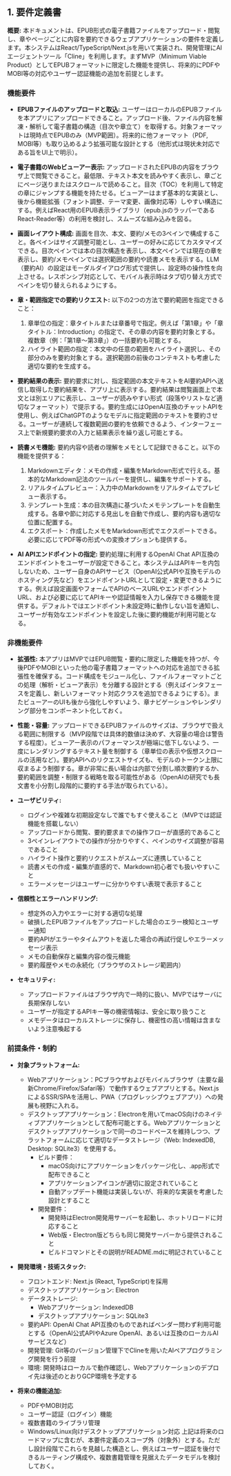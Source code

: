 ## 1. 要件定義書

**概要:**
本ドキュメントは、EPUB形式の電子書籍ファイルをアップロード・閲覧し、章やページごとに内容を要約できるウェブアプリケーションの要件を定義します。本システムはReact/TypeScript/Next.jsを用いて実装され、開発管理にAIエージェントツール「Cline」を利用します。まずMVP（Minimum Viable Product）としてEPUBフォーマットに限定した機能を提供し、将来的にPDFやMOBI等の対応やユーザー認証機能の追加を前提とします。

### 機能要件

* **EPUBファイルのアップロードと取込:** ユーザーはローカルのEPUBファイルを本アプリにアップロードできること。アップロード後、ファイル内容を解凍・解析して電子書籍の構造（目次や章立て）を取得する。対象フォーマットは現時点でEPUBのみ（MVP範囲）。将来的に他フォーマット（PDF, MOBI等）も取り込めるよう拡張可能な設計とする（他形式は現状未対応である旨をUI上で明示）。

* **電子書籍のWebビューアー表示:** アップロードされたEPUBの内容をブラウザ上で閲覧できること。最低限、テキスト本文を読みやすく表示し、章ごとにページ送りまたはスクロールで読めること。目次（TOC）を利用して特定の章にジャンプする機能を持たせる。ビューアーはまず基本的な実装とし、後から機能拡張（フォント調整、テーマ変更、画像対応等）しやすい構造にする。例えばReact用のEPUB表示ライブラリ（epub.jsのラッパーであるReact-Reader等）の利用を検討し、スムーズな組み込みを図る。

* **画面レイアウト構成:** 画面を目次、本文、要約/メモの3ペインで構成すること。各ペインはサイズ調整可能とし、ユーザーの好みに応じてカスタマイズできる。目次ペインでは本の目次構造を表示し、本文ペインでは現在の章を表示し、要約/メモペインでは選択範囲の要約や読書メモを表示する。LLM（要約AI）の設定はモーダルダイアログ形式で提供し、設定時の操作性を向上させる。レスポンシブ対応として、モバイル表示時はタブ切り替え方式でペインを切り替えられるようにする。

* **章・範囲指定での要約リクエスト:** 以下の2つの方法で要約範囲を指定できること：
  1. 章単位の指定：章タイトルまたは章番号で指定。例えば「第1章」や「章タイトル：Introduction」の指定で、その章の内容を要約対象とする。複数章（例：「第1章～第3章」）の一括要約も可能とする。
  2. ハイライト範囲の指定：本文中の任意の範囲をハイライト選択し、その部分のみを要約対象とする。選択範囲の前後のコンテキストも考慮した適切な要約を生成する。

* **要約結果の表示:** 要約要求に対し、指定範囲の本文テキストをAI要約APIへ送信し取得した要約結果を、アプリ上に表示する。要約結果は閲覧画面上で本文とは別エリアに表示し、ユーザーが読みやすい形式（段落やリストなど適切なフォーマット）で提示する。要約生成にはOpenAI互換のチャットAPIを使用し、例えばChatGPTのようなモデルに指定範囲のテキストを要約させる。ユーザーが連続して複数範囲の要約を依頼できるよう、インターフェース上で新規要約要求の入力と結果表示を繰り返し可能とする。

* **読書メモ機能:** 要約内容や読者の理解をメモとして記録できること。以下の機能を提供する：
  1. Markdownエディタ：メモの作成・編集をMarkdown形式で行える。基本的なMarkdown記法のツールバーを提供し、編集をサポートする。
  2. リアルタイムプレビュー：入力中のMarkdownをリアルタイムでプレビュー表示する。
  3. テンプレート生成：本の目次構造に基づいたメモテンプレートを自動生成する。各章や節に対応する見出しを自動で作成し、要約内容も適切な位置に配置する。
  4. エクスポート：作成したメモをMarkdown形式でエクスポートできる。必要に応じてPDF等の形式への変換オプションも提供する。

* **AI APIエンドポイントの指定:** 要約処理に利用するOpenAI Chat API互換のエンドポイントをユーザーが設定できること。本システムはAPIキーを内包しないため、ユーザー自身のAPIサービス（OpenAI公式APIや互換モデルのホスティング先など）をエンドポイントURLとして設定・変更できるようにする。例えば設定画面やフォームでAPIのベースURLやエンドポイントURL、および必要に応じてAPIキーや認証情報を入力し保存できる機能を提供する。デフォルトではエンドポイント未設定時に動作しない旨を通知し、ユーザーが有効なエンドポイントを設定した後に要約機能が利用可能となる。

### 非機能要件

* **拡張性:** 本アプリはMVPではEPUB閲覧・要約に限定した機能を持つが、今後PDFやMOBIといった他の電子書籍フォーマットへの対応を追加できる拡張性を確保する。コード構成をモジュール化し、ファイルフォーマットごとの処理（解析・ビューア表示）を分離する設計とする（例えばインタフェースを定義し、新しいフォーマット対応クラスを追加できるようにする）。またビューアーのUIも後から強化しやすいよう、章ナビゲーションやレンダリング部分をコンポーネント化しておく。

* **性能・容量:** アップロードできるEPUBファイルのサイズは、ブラウザで扱える範囲に制限する（MVP段階では具体的数値は決めず、大容量の場合は警告する程度）。ビューアー表示のパフォーマンスが極端に低下しないよう、一度にレンダリングするテキスト量を制御する（章単位の表示や仮想スクロールの活用など）。要約APIへのリクエストサイズも、モデルのトークン上限に収まるよう制御する。章が非常に長い場合は内部で分割し順次要約するか、要約範囲を調整・制限する戦略を取る可能性がある（OpenAIの研究でも長文書を小分割し段階的に要約する手法が取られている）。

* **ユーザビリティ:**
  - ログインや複雑な初期設定なしで誰でもすぐ使えること（MVPでは認証機能を搭載しない）
  - アップロードから閲覧、要約要求までの操作フローが直感的であること
  - 3ペインレイアウトでの操作が分かりやすく、ペインのサイズ調整が容易であること
  - ハイライト操作と要約リクエストがスムーズに連携していること
  - 読書メモの作成・編集が直感的で、Markdown初心者でも扱いやすいこと
  - エラーメッセージはユーザーに分かりやすい表現で表示すること

* **信頼性とエラーハンドリング:**
  - 想定外の入力やエラーに対する適切な処理
  - 破損したEPUBファイルをアップロードした場合のエラー検知とユーザー通知
  - 要約APIがエラーやタイムアウトを返した場合の再試行促しやエラーメッセージ表示
  - メモの自動保存と編集内容の復元機能
  - 要約履歴やメモの永続化（ブラウザのストレージ範囲内）

* **セキュリティ:**
  - アップロードファイルはブラウザ内で一時的に扱い、MVPではサーバに長期保存しない
  - ユーザーが指定するAPIキー等の機密情報は、安全に取り扱うこと
  - メモデータはローカルストレージに保存し、機密性の高い情報は含まないよう注意喚起する

### 前提条件・制約

* **対象プラットフォーム:** 
  - Webアプリケーション：PCブラウザおよびモバイルブラウザ（主要な最新Chrome/Firefox/Safari等）で動作するウェブアプリとする。Next.jsによるSSR/SPAを活用し、PWA（プログレッシブウェブアプリ）への発展も視野に入れる。
  - デスクトップアプリケーション：Electronを用いてmacOS向けのネイティブアプリケーションとして配布可能とする。Webアプリケーションとデスクトップアプリケーションで同一のコードベースを維持しつつ、プラットフォームに応じて適切なデータストレージ（Web: IndexedDB, Desktop: SQLite3）を使用する。
    - ビルド要件：
      - macOS向けにアプリケーションをパッケージ化し、.app形式で配布できること
      - アプリケーションアイコンが適切に設定されていること
      - 自動アップデート機能は実装しないが、将来的な実装を考慮した設計とすること
    - 開発要件：
      - 開発時はElectron開発用サーバーを起動し、ホットリロードに対応すること
      - Web版・Electron版どちらも同じ開発サーバーから提供されること
      - ビルドコマンドとその説明がREADME.mdに明記されていること

* **開発環境・技術スタック:** 
  - フロントエンド: Next.js (React, TypeScript)を採用
  - デスクトップアプリケーション: Electron
  - データストレージ: 
    - Webアプリケーション: IndexedDB
    - デスクトップアプリケーション: SQLite3
  - 要約API: OpenAI Chat API互換のものであればベンダー問わず利用可能とする（OpenAI公式APIやAzure OpenAI、あるいは互換のローカルAIサービスなど）
  - 開発管理: Git等のバージョン管理下でClineを用いたAIペアプログラミング開発を行う前提
  - 環境: 開発時はローカルで動作確認し、Webアプリケーションのデプロイ先は後述のとおりGCP環境を予定する

* **将来の機能追加:** 
  - PDFやMOBI対応
  - ユーザー認証（ログイン）機能
  - 複数書籍のライブラリ管理
  - Windows/Linux向けデスクトップアプリケーション対応
上記は将来のロードマップに含むが、本要件定義のスコープ外（対象外）とする。ただし設計段階でこれらを見越した構造とし、例えばユーザー認証を後付できるルーティング構成や、複数書籍管理を見据えたデータモデルを検討しておく。
